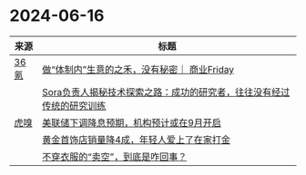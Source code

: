 ﻿# 2024-06-16

|来源|标题|
|---|---|
|[36氪](https://www.36kr.com/feed)|[做“体制内”生意的之禾，没有秘密｜ 商业Friday](https://36kr.com/p/2771795436436480?f=rss)|
||[Sora负责人揭秘技术探索之路：成功的研究者，往往没有经过传统的研究训练](https://36kr.com/p/2821223754942980?f=rss)|
|[虎嗅](https://plink.anyfeeder.com/huxiu)|[美联储下调降息预期，机构预计或在9月开启](https://www.huxiu.com/article/3140041.html?f=rss)|
||[黄金首饰店销量降4成，年轻人爱上了在家打金](https://www.huxiu.com/article/3139791.html?f=rss)|
||[不穿衣服的“卖空”，到底是咋回事？](https://www.huxiu.com/article/3140574.html?f=rss)|
